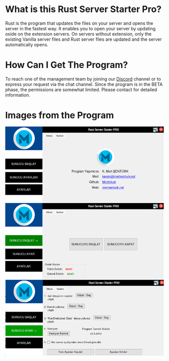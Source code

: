 # What is this Rust Server Starter Pro?
Rust is the program that updates the files on your server and opens the server in the fastest way. It enables you to open your server by updating oxide on the extension servers. On servers without extension, only the existing Vanilla server files and Rust server files are updated and the server automatically opens.

# How Can I Get The Program?
To reach one of the management team by joining our [Discord](https://discord.gg/czrWVxgMJu) channel or to express your request via the chat channel. Since the program is in the BETA phase, the permissions are somewhat limited. Please contact for detailed information.

# Images from the Program
![enter image description here](https://github.com/mertinkotr/rust-server-starter-pro/blob/main/mainform.png)
![enter image description here](https://github.com/mertinkotr/rust-server-starter-pro/blob/main/start-menu.png)
![enter image description here](https://github.com/mertinkotr/rust-server-starter-pro/blob/main/server-settings.png)
